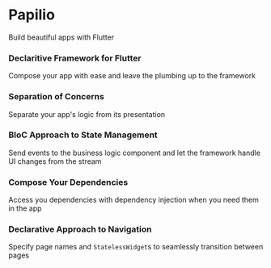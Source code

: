 # Papilio

Build beautiful apps with Flutter

### Declaritive Framework for Flutter
Compose your app with ease and leave the plumbing up to the framework

### Separation of Concerns
Separate your app's logic from its presentation

### BloC Approach to State Management
Send events to the business logic component and let the framework handle UI changes from the stream

### Compose Your Dependencies
Access you dependencies with dependency injection when you need them in the app

### Declarative Approach to Navigation
Specify page names and `StatelessWidget`s to seamlessly transition between pages